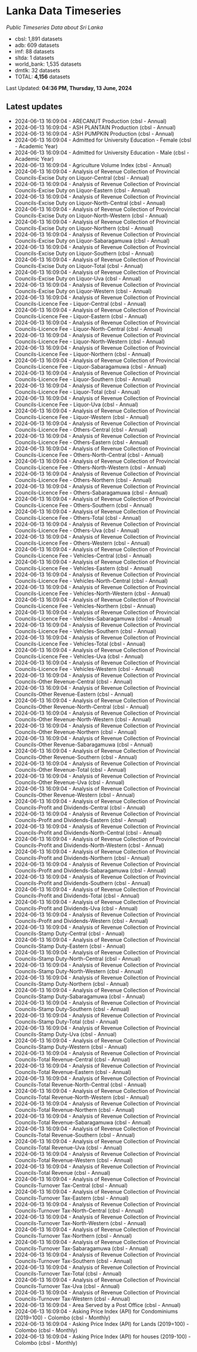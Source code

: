 # Lanka Data Timeseries
*Public Timeseries Data about Sri Lanka*

* cbsl: 1,891 datasets
* adb: 609 datasets
* imf: 88 datasets
* sltda: 1 datasets
* world_bank: 1,535 datasets
* dmtlk: 32 datasets
* TOTAL: **4,156** datasets

Last Updated: **04:36 PM, Thursday, 13 June, 2024**

## Latest updates

* 2024-06-13 16:09:04 - ARECANUT Production (cbsl - Annual)
* 2024-06-13 16:09:04 - ASH PLANTAIN Production (cbsl - Annual)
* 2024-06-13 16:09:04 - ASH PUMPKIN Production (cbsl - Annual)
* 2024-06-13 16:09:04 - Admitted for University Education - Female (cbsl - Academic Year)
* 2024-06-13 16:09:04 - Admitted for University Education - Male (cbsl - Academic Year)
* 2024-06-13 16:09:04 - Agriculture Volume Index (cbsl - Annual)
* 2024-06-13 16:09:04 - Analysis of Revenue Collection of Provincial Councils-Excise Duty on Liquor-Central (cbsl - Annual)
* 2024-06-13 16:09:04 - Analysis of Revenue Collection of Provincial Councils-Excise Duty on Liquor-Eastern (cbsl - Annual)
* 2024-06-13 16:09:04 - Analysis of Revenue Collection of Provincial Councils-Excise Duty on Liquor-North-Central (cbsl - Annual)
* 2024-06-13 16:09:04 - Analysis of Revenue Collection of Provincial Councils-Excise Duty on Liquor-North-Western (cbsl - Annual)
* 2024-06-13 16:09:04 - Analysis of Revenue Collection of Provincial Councils-Excise Duty on Liquor-Northern (cbsl - Annual)
* 2024-06-13 16:09:04 - Analysis of Revenue Collection of Provincial Councils-Excise Duty on Liquor-Sabaragamuwa (cbsl - Annual)
* 2024-06-13 16:09:04 - Analysis of Revenue Collection of Provincial Councils-Excise Duty on Liquor-Southern (cbsl - Annual)
* 2024-06-13 16:09:04 - Analysis of Revenue Collection of Provincial Councils-Excise Duty on Liquor-Total (cbsl - Annual)
* 2024-06-13 16:09:04 - Analysis of Revenue Collection of Provincial Councils-Excise Duty on Liquor-Uva (cbsl - Annual)
* 2024-06-13 16:09:04 - Analysis of Revenue Collection of Provincial Councils-Excise Duty on Liquor-Western (cbsl - Annual)
* 2024-06-13 16:09:04 - Analysis of Revenue Collection of Provincial Councils-Licence Fee - Liquor-Central (cbsl - Annual)
* 2024-06-13 16:09:04 - Analysis of Revenue Collection of Provincial Councils-Licence Fee - Liquor-Eastern (cbsl - Annual)
* 2024-06-13 16:09:04 - Analysis of Revenue Collection of Provincial Councils-Licence Fee - Liquor-North-Central (cbsl - Annual)
* 2024-06-13 16:09:04 - Analysis of Revenue Collection of Provincial Councils-Licence Fee - Liquor-North-Western (cbsl - Annual)
* 2024-06-13 16:09:04 - Analysis of Revenue Collection of Provincial Councils-Licence Fee - Liquor-Northern (cbsl - Annual)
* 2024-06-13 16:09:04 - Analysis of Revenue Collection of Provincial Councils-Licence Fee - Liquor-Sabaragamuwa (cbsl - Annual)
* 2024-06-13 16:09:04 - Analysis of Revenue Collection of Provincial Councils-Licence Fee - Liquor-Southern (cbsl - Annual)
* 2024-06-13 16:09:04 - Analysis of Revenue Collection of Provincial Councils-Licence Fee - Liquor-Total (cbsl - Annual)
* 2024-06-13 16:09:04 - Analysis of Revenue Collection of Provincial Councils-Licence Fee - Liquor-Uva (cbsl - Annual)
* 2024-06-13 16:09:04 - Analysis of Revenue Collection of Provincial Councils-Licence Fee - Liquor-Western (cbsl - Annual)
* 2024-06-13 16:09:04 - Analysis of Revenue Collection of Provincial Councils-Licence Fee - Others-Central (cbsl - Annual)
* 2024-06-13 16:09:04 - Analysis of Revenue Collection of Provincial Councils-Licence Fee - Others-Eastern (cbsl - Annual)
* 2024-06-13 16:09:04 - Analysis of Revenue Collection of Provincial Councils-Licence Fee - Others-North-Central (cbsl - Annual)
* 2024-06-13 16:09:04 - Analysis of Revenue Collection of Provincial Councils-Licence Fee - Others-North-Western (cbsl - Annual)
* 2024-06-13 16:09:04 - Analysis of Revenue Collection of Provincial Councils-Licence Fee - Others-Northern (cbsl - Annual)
* 2024-06-13 16:09:04 - Analysis of Revenue Collection of Provincial Councils-Licence Fee - Others-Sabaragamuwa (cbsl - Annual)
* 2024-06-13 16:09:04 - Analysis of Revenue Collection of Provincial Councils-Licence Fee - Others-Southern (cbsl - Annual)
* 2024-06-13 16:09:04 - Analysis of Revenue Collection of Provincial Councils-Licence Fee - Others-Total (cbsl - Annual)
* 2024-06-13 16:09:04 - Analysis of Revenue Collection of Provincial Councils-Licence Fee - Others-Uva (cbsl - Annual)
* 2024-06-13 16:09:04 - Analysis of Revenue Collection of Provincial Councils-Licence Fee - Others-Western (cbsl - Annual)
* 2024-06-13 16:09:04 - Analysis of Revenue Collection of Provincial Councils-Licence Fee - Vehicles-Central (cbsl - Annual)
* 2024-06-13 16:09:04 - Analysis of Revenue Collection of Provincial Councils-Licence Fee - Vehicles-Eastern (cbsl - Annual)
* 2024-06-13 16:09:04 - Analysis of Revenue Collection of Provincial Councils-Licence Fee - Vehicles-North-Central (cbsl - Annual)
* 2024-06-13 16:09:04 - Analysis of Revenue Collection of Provincial Councils-Licence Fee - Vehicles-North-Western (cbsl - Annual)
* 2024-06-13 16:09:04 - Analysis of Revenue Collection of Provincial Councils-Licence Fee - Vehicles-Northern (cbsl - Annual)
* 2024-06-13 16:09:04 - Analysis of Revenue Collection of Provincial Councils-Licence Fee - Vehicles-Sabaragamuwa (cbsl - Annual)
* 2024-06-13 16:09:04 - Analysis of Revenue Collection of Provincial Councils-Licence Fee - Vehicles-Southern (cbsl - Annual)
* 2024-06-13 16:09:04 - Analysis of Revenue Collection of Provincial Councils-Licence Fee - Vehicles-Total (cbsl - Annual)
* 2024-06-13 16:09:04 - Analysis of Revenue Collection of Provincial Councils-Licence Fee - Vehicles-Uva (cbsl - Annual)
* 2024-06-13 16:09:04 - Analysis of Revenue Collection of Provincial Councils-Licence Fee - Vehicles-Western (cbsl - Annual)
* 2024-06-13 16:09:04 - Analysis of Revenue Collection of Provincial Councils-Other Revenue-Central (cbsl - Annual)
* 2024-06-13 16:09:04 - Analysis of Revenue Collection of Provincial Councils-Other Revenue-Eastern (cbsl - Annual)
* 2024-06-13 16:09:04 - Analysis of Revenue Collection of Provincial Councils-Other Revenue-North-Central (cbsl - Annual)
* 2024-06-13 16:09:04 - Analysis of Revenue Collection of Provincial Councils-Other Revenue-North-Western (cbsl - Annual)
* 2024-06-13 16:09:04 - Analysis of Revenue Collection of Provincial Councils-Other Revenue-Northern (cbsl - Annual)
* 2024-06-13 16:09:04 - Analysis of Revenue Collection of Provincial Councils-Other Revenue-Sabaragamuwa (cbsl - Annual)
* 2024-06-13 16:09:04 - Analysis of Revenue Collection of Provincial Councils-Other Revenue-Southern (cbsl - Annual)
* 2024-06-13 16:09:04 - Analysis of Revenue Collection of Provincial Councils-Other Revenue-Total (cbsl - Annual)
* 2024-06-13 16:09:04 - Analysis of Revenue Collection of Provincial Councils-Other Revenue-Uva (cbsl - Annual)
* 2024-06-13 16:09:04 - Analysis of Revenue Collection of Provincial Councils-Other Revenue-Western (cbsl - Annual)
* 2024-06-13 16:09:04 - Analysis of Revenue Collection of Provincial Councils-Profit and Dividends-Central (cbsl - Annual)
* 2024-06-13 16:09:04 - Analysis of Revenue Collection of Provincial Councils-Profit and Dividends-Eastern (cbsl - Annual)
* 2024-06-13 16:09:04 - Analysis of Revenue Collection of Provincial Councils-Profit and Dividends-North-Central (cbsl - Annual)
* 2024-06-13 16:09:04 - Analysis of Revenue Collection of Provincial Councils-Profit and Dividends-North-Western (cbsl - Annual)
* 2024-06-13 16:09:04 - Analysis of Revenue Collection of Provincial Councils-Profit and Dividends-Northern (cbsl - Annual)
* 2024-06-13 16:09:04 - Analysis of Revenue Collection of Provincial Councils-Profit and Dividends-Sabaragamuwa (cbsl - Annual)
* 2024-06-13 16:09:04 - Analysis of Revenue Collection of Provincial Councils-Profit and Dividends-Southern (cbsl - Annual)
* 2024-06-13 16:09:04 - Analysis of Revenue Collection of Provincial Councils-Profit and Dividends-Total (cbsl - Annual)
* 2024-06-13 16:09:04 - Analysis of Revenue Collection of Provincial Councils-Profit and Dividends-Uva (cbsl - Annual)
* 2024-06-13 16:09:04 - Analysis of Revenue Collection of Provincial Councils-Profit and Dividends-Western (cbsl - Annual)
* 2024-06-13 16:09:04 - Analysis of Revenue Collection of Provincial Councils-Stamp Duty-Central (cbsl - Annual)
* 2024-06-13 16:09:04 - Analysis of Revenue Collection of Provincial Councils-Stamp Duty-Eastern (cbsl - Annual)
* 2024-06-13 16:09:04 - Analysis of Revenue Collection of Provincial Councils-Stamp Duty-North-Central (cbsl - Annual)
* 2024-06-13 16:09:04 - Analysis of Revenue Collection of Provincial Councils-Stamp Duty-North-Western (cbsl - Annual)
* 2024-06-13 16:09:04 - Analysis of Revenue Collection of Provincial Councils-Stamp Duty-Northern (cbsl - Annual)
* 2024-06-13 16:09:04 - Analysis of Revenue Collection of Provincial Councils-Stamp Duty-Sabaragamuwa (cbsl - Annual)
* 2024-06-13 16:09:04 - Analysis of Revenue Collection of Provincial Councils-Stamp Duty-Southern (cbsl - Annual)
* 2024-06-13 16:09:04 - Analysis of Revenue Collection of Provincial Councils-Stamp Duty-Total (cbsl - Annual)
* 2024-06-13 16:09:04 - Analysis of Revenue Collection of Provincial Councils-Stamp Duty-Uva (cbsl - Annual)
* 2024-06-13 16:09:04 - Analysis of Revenue Collection of Provincial Councils-Stamp Duty-Western (cbsl - Annual)
* 2024-06-13 16:09:04 - Analysis of Revenue Collection of Provincial Councils-Total Revenue-Central (cbsl - Annual)
* 2024-06-13 16:09:04 - Analysis of Revenue Collection of Provincial Councils-Total Revenue-Eastern (cbsl - Annual)
* 2024-06-13 16:09:04 - Analysis of Revenue Collection of Provincial Councils-Total Revenue-North-Central (cbsl - Annual)
* 2024-06-13 16:09:04 - Analysis of Revenue Collection of Provincial Councils-Total Revenue-North-Western (cbsl - Annual)
* 2024-06-13 16:09:04 - Analysis of Revenue Collection of Provincial Councils-Total Revenue-Northern (cbsl - Annual)
* 2024-06-13 16:09:04 - Analysis of Revenue Collection of Provincial Councils-Total Revenue-Sabaragamuwa (cbsl - Annual)
* 2024-06-13 16:09:04 - Analysis of Revenue Collection of Provincial Councils-Total Revenue-Southern (cbsl - Annual)
* 2024-06-13 16:09:04 - Analysis of Revenue Collection of Provincial Councils-Total Revenue-Uva (cbsl - Annual)
* 2024-06-13 16:09:04 - Analysis of Revenue Collection of Provincial Councils-Total Revenue-Western (cbsl - Annual)
* 2024-06-13 16:09:04 - Analysis of Revenue Collection of Provincial Councils-Total Revenue (cbsl - Annual)
* 2024-06-13 16:09:04 - Analysis of Revenue Collection of Provincial Councils-Turnover Tax-Central (cbsl - Annual)
* 2024-06-13 16:09:04 - Analysis of Revenue Collection of Provincial Councils-Turnover Tax-Eastern (cbsl - Annual)
* 2024-06-13 16:09:04 - Analysis of Revenue Collection of Provincial Councils-Turnover Tax-North-Central (cbsl - Annual)
* 2024-06-13 16:09:04 - Analysis of Revenue Collection of Provincial Councils-Turnover Tax-North-Western (cbsl - Annual)
* 2024-06-13 16:09:04 - Analysis of Revenue Collection of Provincial Councils-Turnover Tax-Northern (cbsl - Annual)
* 2024-06-13 16:09:04 - Analysis of Revenue Collection of Provincial Councils-Turnover Tax-Sabaragamuwa (cbsl - Annual)
* 2024-06-13 16:09:04 - Analysis of Revenue Collection of Provincial Councils-Turnover Tax-Southern (cbsl - Annual)
* 2024-06-13 16:09:04 - Analysis of Revenue Collection of Provincial Councils-Turnover Tax-Total (cbsl - Annual)
* 2024-06-13 16:09:04 - Analysis of Revenue Collection of Provincial Councils-Turnover Tax-Uva (cbsl - Annual)
* 2024-06-13 16:09:04 - Analysis of Revenue Collection of Provincial Councils-Turnover Tax-Western (cbsl - Annual)
* 2024-06-13 16:09:04 - Area Served by a Post Office (cbsl - Annual)
* 2024-06-13 16:09:04 - Asking Price Index (API) for Condominiums (2019=100) - Colombo (cbsl - Monthly)
* 2024-06-13 16:09:04 - Asking Price Index (API) for Lands (2019=100) - Colombo (cbsl - Monthly)
* 2024-06-13 16:09:04 - Asking Price Index (API) for houses (2019-100) - Colombo (cbsl - Monthly)